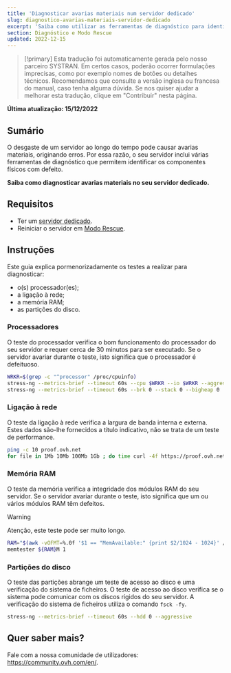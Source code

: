 ```yaml
---
title: 'Diagnosticar avarias materiais num servidor dedicado'
slug: diagnostico-avarias-materiais-servidor-dedicado
excerpt: 'Saiba como utilizar as ferramentas de diagnóstico para identificar avarias materiais no seu servidor'
section: Diagnóstico e Modo Rescue
updated: 2022-12-15
---
```


> [!primary]
> Esta tradução foi automaticamente gerada pelo nosso parceiro SYSTRAN. Em certos casos, poderão ocorrer formulações imprecisas, como por exemplo nomes de botões ou detalhes técnicos. Recomendamos que consulte a versão inglesa ou francesa do manual, caso tenha alguma dúvida. Se nos quiser ajudar a melhorar esta tradução, clique em "Contribuir" nesta página.
>

**Última atualização: 15/12/2022**

## Sumário

O desgaste de um servidor ao longo do tempo pode causar avarias materiais, originando erros. Por essa razão, o seu servidor inclui várias ferramentas de diagnóstico que permitem identificar os componentes físicos com defeito.

**Saiba como diagnosticar avarias materiais no seu servidor dedicado.**

## Requisitos

- Ter um [servidor dedicado](https://www.ovhcloud.com/pt/bare-metal/).
- Reiniciar o servidor em [Modo Rescue](https://docs.ovh.com/pt/dedicated/rescue_mode/).

## Instruções

Este guia explica pormenorizadamente os testes a realizar para diagnosticar:

- o(s) processador(es);
- a ligação à rede;
- a memória RAM;
- as partições do disco.

### Processadores

O teste do processador verifica o bom funcionamento do processador do seu servidor e requer cerca de 30 minutos para ser executado. Se o servidor avariar durante o teste, isto significa que o processador é defeituoso.

```bash
WRKR=$(grep -c "^processor" /proc/cpuinfo)
stress-ng --metrics-brief --timeout 60s --cpu $WRKR --io $WRKR --aggressive --ignite-cpu --maximize --pathological
stress-ng --metrics-brief --timeout 60s --brk 0 --stack 0 --bigheap 0 
```

### Ligação à rede

O teste da ligação à rede verifica a largura de banda interna e externa. Estes dados são-lhe fornecidos a título indicativo, não se trata de um teste de performance.

```bash
ping -c 10 proof.ovh.net
for file in 1Mb 10Mb 100Mb 1Gb ; do time curl -4f https://proof.ovh.net/files/${file}.dat -o /dev/null; done
```

### Memória RAM

O teste da memória verifica a integridade dos módulos RAM do seu servidor. Se o servidor avariar durante o teste, isto significa que um ou vários módulos RAM têm defeitos.

> [!warning]
> Atenção, este teste pode ser muito longo.

```bash
RAM="$(awk -vOFMT=%.0f '$1 == "MemAvailable:" {print $2/1024 - 1024}' /proc/meminfo)"
memtester ${RAM}M 1
```

### Partições do disco

O teste das partições abrange um teste de acesso ao disco e uma verificação do sistema de ficheiros. O teste de acesso ao disco verifica se o sistema pode comunicar com os discos rígidos do seu servidor. A verificação do sistema de ficheiros utiliza o comando `fsck -fy`.

```bash
stress-ng --metrics-brief --timeout 60s --hdd 0 --aggressive
```

## Quer saber mais?

Fale com a nossa comunidade de utilizadores: <https://community.ovh.com/en/>.
